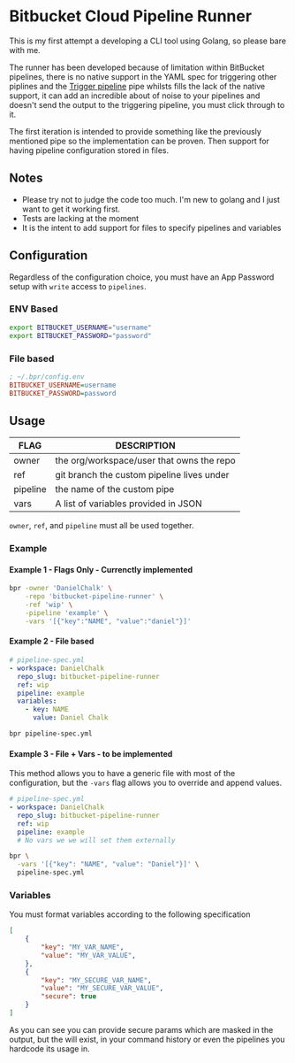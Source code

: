 # Bitbucket Cloud Pipeline Runner

This is my first attempt a developing a CLI tool using Golang, so please bare with me.

The runner has been developed because of limitation within BitBucket pipelines, there is no native support in the YAML spec for triggering other piplines and the 
[Trigger pipeline](https://bitbucket.org/atlassian/trigger-pipeline/src/master/) pipe whilsts fills the lack of the native support, it can add an incredible about of noise to your pipelines and doesn't send the output to the triggering pipeline, you must click through to it.

The first iteration is intended to provide something like the previously mentioned pipe so the implementation can be proven. Then support for having pipeline configuration stored in files.

## Notes

- Please try not to judge the code too much. I'm new to golang and I just want to get it working first.
- Tests are lacking at the moment
- It is the intent to add support for files to specify pipelines and variables

## Configuration

Regardless of the configuration choice, you must have an App Password setup with `write` access to
`pipelines`.

### ENV Based

```bash
export BITBUCKET_USERNAME="username"
export BITBUCKET_PASSWORD="password"
```

### File based

```ini
; ~/.bpr/config.env
BITBUCKET_USERNAME=username
BITBUCKET_PASSWORD=password
```

## Usage

| FLAG     | DESCRIPTION                                |
| -------- | ------------------------------------------ |
| owner    | the org/workspace/user that owns the repo  |
| ref      | git branch the custom pipeline lives under |
| pipeline | the name of the custom pipe                |
| vars     | A list of variables provided in JSON       |

`owner`, `ref`, and `pipeline` must all be used together.

### Example

#### Example 1 - Flags Only - Currenctly implemented

```bash
bpr -owner 'DanielChalk' \
    -repo 'bitbucket-pipeline-runner' \
    -ref 'wip' \
    -pipeline 'example' \
    -vars '[{"key":"NAME", "value":"daniel"}]'
```

#### Example 2 - File based

```yaml
# pipeline-spec.yml
- workspace: DanielChalk
  repo_slug: bitbucket-pipeline-runner
  ref: wip
  pipeline: example
  variables: 
    - key: NAME
      value: Daniel Chalk
```

```bash
bpr pipeline-spec.yml
```

#### Example 3 - File + Vars - to be implemented

This method allows you to have a generic file with most of the configuration, but the `-vars` flag
allows you to override and append values.

```yaml
# pipeline-spec.yml
- workspace: DanielChalk
  repo_slug: bitbucket-pipeline-runner
  ref: wip
  pipeline: example
  # No vars we we will set them externally
```

```bash
bpr \
  -vars '[{"key": "NAME", "value": "Daniel"}]' \
  pipeline-spec.yml
```

### Variables

You must format variables according to the following specification

```json
[
    { 
        "key": "MY_VAR_NAME", 
        "value": "MY_VAR_VALUE",
    },
    { 
        "key": "MY_SECURE_VAR_NAME", 
        "value": "MY_SECURE_VAR_VALUE",
        "secure": true
    }
]
```

As you can see you can provide secure params which are masked in the output, but the will exist, in
your command history or even the pipelines you hardcode its usage in.
